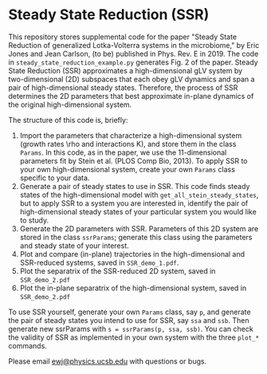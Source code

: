 Steady State Reduction (SSR)
============================

This repository stores supplemental code for the paper "Steady State Reduction
of generalized Lotka-Volterra systems in the microbiome," by Eric Jones and
Jean Carlson, (to be) published in Phys. Rev. E in 2019. The code in
`steady_state_reduction_example.py` generates Fig. 2 of the paper. Steady State
Reduction (SSR) approximates a high-dimensional gLV system by two-dimensional
(2D) subspaces that each obey gLV dynamics and span a pair of high-dimensional
steady states. Therefore, the process of SSR determines the 2D parameters that
best approximate in-plane dynamics of the original high-dimensional system.

The structure of this code is, briefly:
1) Import the parameters that characterize a high-dimensional system (growth
rates \rho and interactions K), and store them in the class `Params`. In this
code, as in the paper, we use the 11-dimensional parameters fit by Stein et al.
(PLOS Comp Bio, 2013). To apply SSR to your own high-dimensional system, create
your own `Params` class specific to your data.
2) Generate a pair of steady states to use in SSR. This code finds steady
states of the high-dimensional model with `get_all_stein_steady_states`, but to
apply SSR to a system you are interested in, identify the pair of
high-dimensional steady states of your particular system you would like to
study.
3) Generate the 2D parameters with SSR. Parameters of this 2D system are stored
in the class `ssrParams`; generate this class using the parameters and steady
state of your interest.
4) Plot and compare (in-plane) trajectories in the high-dimensional and
SSR-reduced systems, saved in `SSR_demo_1.pdf`.
5) Plot the separatrix of the SSR-reduced 2D system, saved in `SSR_demo_2.pdf`
6) Plot the in-plane separatrix of the high-dimensional system, saved in
`SSR_demo_2.pdf`

To use SSR yourself, generate your own `Params` class, say `p`, and generate the pair of
steady states you intend to use for SSR, say `ssa` and `ssb`. Then generate new
ssrParams with `s = ssrParams(p, ssa, ssb)`. You can check the validity of SSR
as implemented in your own system with the three `plot_*` commands.

Please email ewj@physics.ucsb.edu with questions or bugs.
